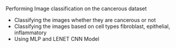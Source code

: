 Performing Image classification on the cancerous dataset

- Classifying the images whether they are cancerous or not
- Classifying the images based on cell types fibroblast, epithelial, inflammatory
- Using MLP and LENET CNN Model
